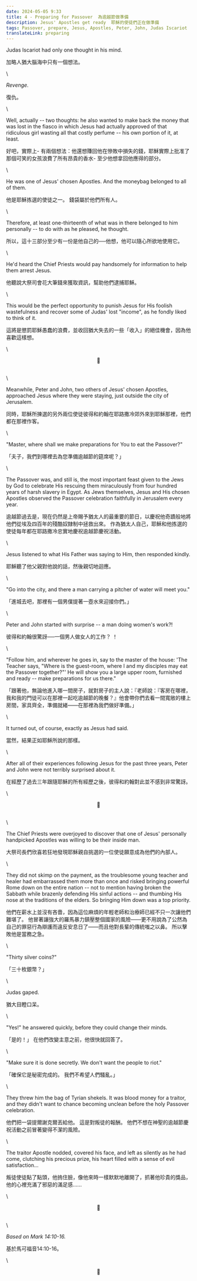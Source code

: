 ```yaml
---
date: 2024-05-05 9:33
title: 4 - Preparing for Passover  為逾越節做準備
description: Jesus' Apostles get ready  耶穌的使徒們正在做準備
tags: Passover, prepare, Jesus, Apostles, Peter, John, Judas Iscariot
translateLink: preparing
---
```


Judas Iscariot had only one thought in his mind. 

加略人猶大腦海中只有一個想法。

\

*Revenge.*

復仇。

\

Well, actually -- two thoughts: he also wanted to make back the money that was lost in the fiasco in which Jesus had actually approved of that ridiculous girl wasting all that costly perfume -- his own portion of it, at least. 

好吧，實際上- 有兩個想法：他還想賺回他在慘敗中損失的錢，耶穌實際上批准了那個可笑的女孩浪費了所有昂貴的香水- 至少他想拿回他應得的部分。

\

He was one of Jesus' chosen Apostles. And the moneybag belonged to all of them. 

他是耶穌拣選的使徒之一。 錢袋屬於他們所有人。

\

Therefore, at least one-thirteenth of what was in there belonged to him personally -- to do with as he pleased, he thought.

所以，這十三部分至少有一份是他自己的──他想，他可以隨心所欲地使用它。

\

He'd heard the Chief Priests would pay handsomely for information to help them arrest Jesus. 

他聽說大祭司會花大筆錢來獲取資訊，幫助他們逮捕耶穌。

\

This would be the perfect opportunity to punish Jesus for His foolish wastefulness and recover some of Judas' lost "income", as he fondly liked to think of it. 

這將是懲罰耶穌愚蠢的浪費，並收回猶大失去的一些「收入」的絕佳機會，因為他喜歡這樣想。

\

<center>💠</center>

\
\

Meanwhile, Peter and John, two others of Jesus' chosen Apostles, approached Jesus where they were staying, just outside the city of Jerusalem.

同時，耶穌所揀選的另外兩位使徒彼得和約翰在耶路撒冷郊外來到耶穌那裡，他們都在那裡作客。

\

"Master, where shall we make preparations for You to eat the Passover?"

「夫子，我們到哪裡去為您準備逾越節的筵席呢？」

\

The Passover was, and still is, the most important feast given to the Jews by God to celebrate His rescuing them miraculously from four hundred years of harsh slavery in Egypt. As Jews themselves, Jesus and His chosen Apostles observed the Passover celebration faithfully in Jerusalem every year. 

逾越節過去是，現在仍然是上帝賜予猶太人的最重要的節日，以慶祝他奇蹟般地將他們從埃及四百年的殘酷奴隸制中拯救出來。 作為猶太人自己，耶穌和他拣選的使徒每年都在耶路撒冷忠實地慶祝逾越節慶祝活動。

\

Jesus listened to what His Father was saying to Him, then responded kindly. 

耶穌聽了他父親對他說的話，然後親切地迴應。

\

"Go into the city, and there a man carrying a pitcher of water will meet you."

「進城去吧，那裡有一個男僕提著一壺水來迎接你們。」

\

Peter and John started with surprise -- a man doing women's work?!

彼得和約翰很驚訝──一個男人做女人的工作？ ！

\

"Follow him, and wherever he goes in, say to the master of the house: 'The Teacher says, "Where is the guest-room, where I and my disciples may eat the Passover together?"' He will show you a large upper room, furnished and ready -- make preparations for us there."

「跟著他，無論他進入哪一間房子，就對房子的主人說：『老師說：『客房在哪裡，我和我的門徒可以在那裡一起吃逾越節的晚餐？』他會帶你們去看一間寬敞的樓上房間，家具齊全，準備就緒——在那裡為我們做好準備。」

\

It turned out, of course, exactly as Jesus had said. 

當然，結果正如耶穌所說的那樣。

\

After all of their experiences following Jesus for the past three years, Peter and John were not terribly surprised about it.

在經歷了過去三年跟隨耶穌的所有經歷之後，彼得和約翰對此並不感到非常驚訝。

\

<center>💠</center>

\
\

The Chief Priests were overjoyed to discover that one of Jesus' personally handpicked Apostles was willing to be their inside man. 

大祭司長們欣喜若狂地發現耶穌親自挑選的一位使徒願意成為他們的內部人。

\

They did not skimp on the payment, as the troublesome young teacher and healer had embarrassed them more than once and risked bringing powerful Rome down on the entire nation -- not to mention having broken the Sabbath while brazenly defending His sinful actions -- and thumbing His nose at the traditions of the elders. So bringing Him down was a top priority. 

他們在薪水上並沒有吝嗇，因為這位麻煩的年輕老師和治療師已經不只一次讓他們難堪了。 他冒著讓強大的羅馬暴力鎮壓整個國家的風險——更不用說為了公然為自己的罪惡行為辯護而違反安息日了——而且他對長輩的傳統嗤之以鼻。 所以擊敗他是當務之急。

\

"Thirty silver coins?"

「三十枚銀幣？」

\

Judas gaped. 

猶大目瞪口呆。

\

"Yes!" he answered quickly, before they could change their minds. 

「是的！」 在他們改變主意之前，他很快就回答了。

\

"Make sure it is done secretly. We don't want the people to riot."

「確保它是秘密完成的。 我們不希望人們騷亂。」

\

They threw him the bag of Tyrian shekels. It was blood money for a traitor, and they didn't want to chance becoming unclean before the holy Passover celebration. 

他們把一袋提爾謝克爾丟給他。 這是對叛徒的報酬。 他們不想在神聖的逾越節慶祝活動之前冒著變得不潔的風險。

\

The traitor Apostle nodded, covered his face, and left as silently as he had come, clutching his precious prize, his heart filled with a sense of evil satisfaction...

叛徒使徒點了點頭，他摀住臉，像他來時一樣默默地離開了，抓著他珍貴的獎品，他的心裡充滿了邪惡的滿足感......

\

<center>💠</center>

\
\

*Based on Mark 14:10-16.*

基於馬可福音14:10-16。

\

<center>💠</center>
